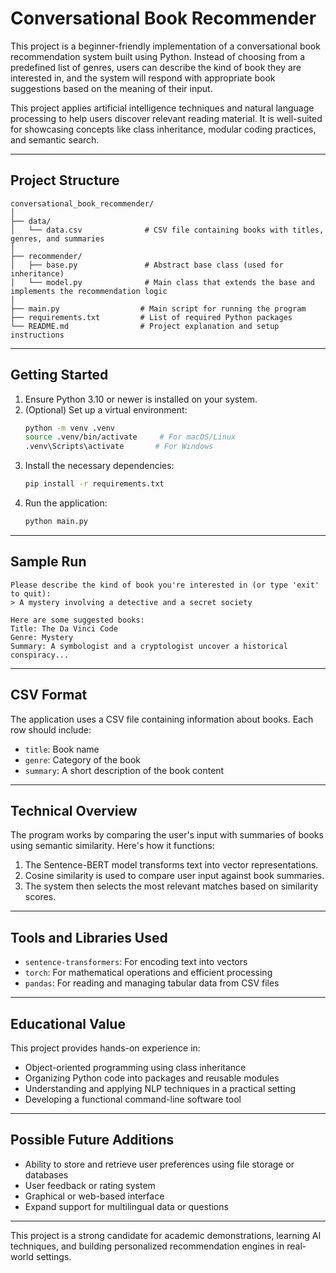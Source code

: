 # Conversational Book Recommender

This project is a beginner-friendly implementation of a conversational book recommendation system built using Python. Instead of choosing from a predefined list of genres, users can describe the kind of book they are interested in, and the system will respond with appropriate book suggestions based on the meaning of their input.

This project applies artificial intelligence techniques and natural language processing to help users discover relevant reading material. It is well-suited for showcasing concepts like class inheritance, modular coding practices, and semantic search.

---

## Project Structure
```
conversational_book_recommender/
│
├── data/
│   └── data.csv              # CSV file containing books with titles, genres, and summaries
│
├── recommender/
│   ├── base.py               # Abstract base class (used for inheritance)
│   └── model.py              # Main class that extends the base and implements the recommendation logic
│
├── main.py                  # Main script for running the program
├── requirements.txt         # List of required Python packages
└── README.md                # Project explanation and setup instructions
```

---

## Getting Started

1. Ensure Python 3.10 or newer is installed on your system.
2. (Optional) Set up a virtual environment:
   ```bash
   python -m venv .venv
   source .venv/bin/activate     # For macOS/Linux
   .venv\Scripts\activate       # For Windows
   ```
3. Install the necessary dependencies:
   ```bash
   pip install -r requirements.txt
   ```
4. Run the application:
   ```bash
   python main.py
   ```

---

## Sample Run
```
Please describe the kind of book you're interested in (or type 'exit' to quit):
> A mystery involving a detective and a secret society

Here are some suggested books:
Title: The Da Vinci Code
Genre: Mystery
Summary: A symbologist and a cryptologist uncover a historical conspiracy...
```

---

## CSV Format
The application uses a CSV file containing information about books. Each row should include:
- `title`: Book name
- `genre`: Category of the book
- `summary`: A short description of the book content

---

## Technical Overview
The program works by comparing the user's input with summaries of books using semantic similarity. Here's how it functions:
1. The Sentence-BERT model transforms text into vector representations.
2. Cosine similarity is used to compare user input against book summaries.
3. The system then selects the most relevant matches based on similarity scores.

---

## Tools and Libraries Used
- `sentence-transformers`: For encoding text into vectors
- `torch`: For mathematical operations and efficient processing
- `pandas`: For reading and managing tabular data from CSV files

---

## Educational Value
This project provides hands-on experience in:
- Object-oriented programming using class inheritance
- Organizing Python code into packages and reusable modules
- Understanding and applying NLP techniques in a practical setting
- Developing a functional command-line software tool

---

## Possible Future Additions
- Ability to store and retrieve user preferences using file storage or databases
- User feedback or rating system
- Graphical or web-based interface
- Expand support for multilingual data or questions

---

This project is a strong candidate for academic demonstrations, learning AI techniques, and building personalized recommendation engines in real-world settings.